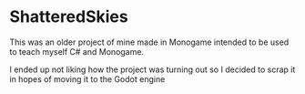 # ShatteredSkies
This was an older project of mine made in Monogame intended to be used to teach myself C# and Monogame.

I ended up not liking how the project was turning out so I decided to scrap it in hopes of moving it to the Godot engine
